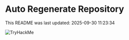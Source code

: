 # Auto Regenerate Repository

This README was last updated: 2025-09-30 11:23:34

 ![TryHackMe](https://tryhackme.com/badge/533634)